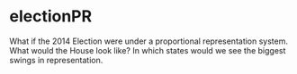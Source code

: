 electionPR
==========

What if the 2014 Election were under a proportional representation system.  What would the House look like?  In which states would we see the biggest swings in representation.
